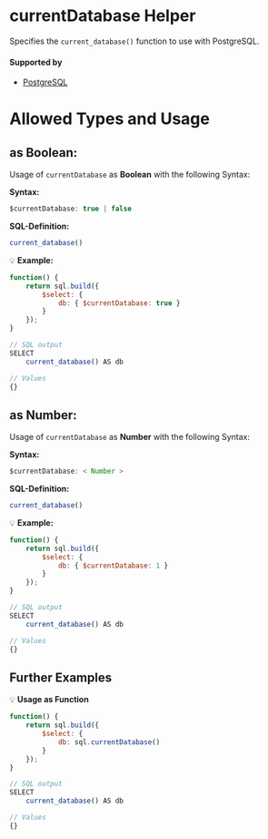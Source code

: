 # currentDatabase Helper
Specifies the `current_database()` function to use with PostgreSQL.

#### Supported by
- [PostgreSQL](https://www.postgresql.org/docs/11/functions-info.html)

# Allowed Types and Usage

## as Boolean:

Usage of `currentDatabase` as **Boolean** with the following Syntax:

**Syntax:**

```javascript
$currentDatabase: true | false
```

**SQL-Definition:**
```javascript
current_database()
```

:bulb: **Example:**
```javascript
function() {
    return sql.build({
        $select: {
            db: { $currentDatabase: true }
        }
    });
}

// SQL output
SELECT
    current_database() AS db

// Values
{}
```

## as Number:

Usage of `currentDatabase` as **Number** with the following Syntax:

**Syntax:**

```javascript
$currentDatabase: < Number >
```

**SQL-Definition:**
```javascript
current_database()
```

:bulb: **Example:**
```javascript
function() {
    return sql.build({
        $select: {
            db: { $currentDatabase: 1 }
        }
    });
}

// SQL output
SELECT
    current_database() AS db

// Values
{}
```

## Further Examples

:bulb: **Usage as Function**
```javascript
function() {
    return sql.build({
        $select: {
            db: sql.currentDatabase()
        }
    });
}

// SQL output
SELECT
    current_database() AS db

// Values
{}
```

